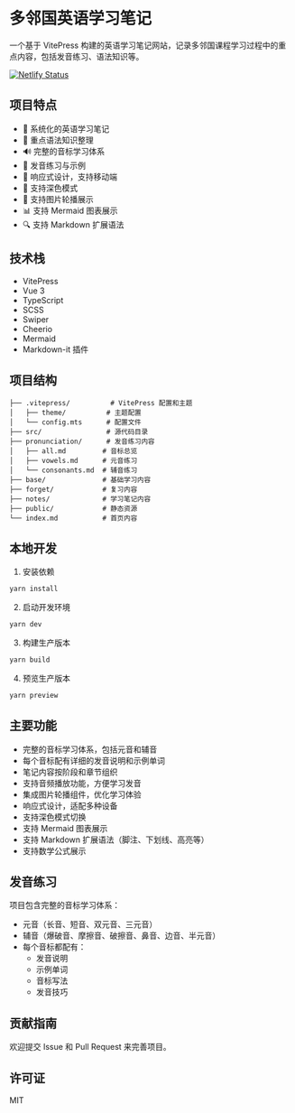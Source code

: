 # 多邻国英语学习笔记

一个基于 VitePress 构建的英语学习笔记网站，记录多邻国课程学习过程中的重点内容，包括发音练习、语法知识等。

[![Netlify Status](https://api.netlify.com/api/v1/badges/8fdc69e7-7ca3-4cf4-a236-1cd24dbd6efc/deploy-status)](https://app.netlify.com/sites/duolinguo/deploys)

## 项目特点

- 📝 系统化的英语学习笔记
- 🎯 重点语法知识整理
- 🔊 完整的音标学习体系
- 🎤 发音练习与示例
- 📱 响应式设计，支持移动端
- 🌙 支持深色模式
- 🎠 支持图片轮播展示
- 📊 支持 Mermaid 图表展示
- 🔍 支持 Markdown 扩展语法

## 技术栈

- VitePress
- Vue 3
- TypeScript
- SCSS
- Swiper
- Cheerio
- Mermaid
- Markdown-it 插件

## 项目结构

```text
├── .vitepress/          # VitePress 配置和主题
│   ├── theme/          # 主题配置
│   └── config.mts      # 配置文件
├── src/                # 源代码目录
├── pronunciation/      # 发音练习内容
│   ├── all.md         # 音标总览
│   ├── vowels.md      # 元音练习
│   └── consonants.md  # 辅音练习
├── base/              # 基础学习内容
├── forget/            # 复习内容
├── notes/             # 学习笔记内容
├── public/            # 静态资源
└── index.md           # 首页内容
```

## 本地开发

1. 安装依赖

```bash
yarn install
```

2. 启动开发环境

```bash
yarn dev
```

3. 构建生产版本

```bash
yarn build
```

4. 预览生产版本

```bash
yarn preview
```

## 主要功能

- 完整的音标学习体系，包括元音和辅音
- 每个音标配有详细的发音说明和示例单词
- 笔记内容按阶段和章节组织
- 支持音频播放功能，方便学习发音
- 集成图片轮播组件，优化学习体验
- 响应式设计，适配多种设备
- 支持深色模式切换
- 支持 Mermaid 图表展示
- 支持 Markdown 扩展语法（脚注、下划线、高亮等）
- 支持数学公式展示

## 发音练习

项目包含完整的音标学习体系：

- 元音（长音、短音、双元音、三元音）
- 辅音（爆破音、摩擦音、破擦音、鼻音、边音、半元音）
- 每个音标都配有：
  - 发音说明
  - 示例单词
  - 音标写法
  - 发音技巧

## 贡献指南

欢迎提交 Issue 和 Pull Request 来完善项目。

## 许可证

MIT
